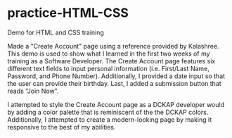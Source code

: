 # practice-HTML-CSS
Demo for HTML and CSS training

Made a "Create Account" page using a reference provided by Kalashree. This demo is used to show what I learned in the first two weeks of my training as a Software Developer. The Create Account page features six different text fields to input personal information (i.e. First/Last Name, Password, and Phone Number). Additionally, I provided a date input so that the user can provide their birthday. Last, I added a submission button that reads "Join Now". 

I attempted to style the Create Account page as a DCKAP developer would by adding a color palette that is reminiscent of the the DCKAP colors. Additionally, I attempted to create a modern-looking page by making it responsive to the best of my abilities.
